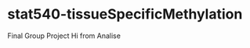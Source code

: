 stat540-tissueSpecificMethylation
=================================

Final Group Project
Hi from Analise